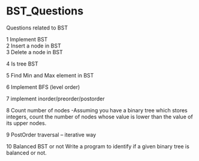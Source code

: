 # BST_Questions
Questions related to BST

1	Implement BST	
2	Insert a node in BST	
3	Delete a node in BST	

4	Is tree BST	

5	Find Min and Max element in BST	

6	Implement BFS (level order)	

7	implement inorder/preorder/postorder	

8	Count number of nodes	-Assuming you have a binary tree which stores integers, count the number of nodes whose value is         lower than the value of its upper nodes.
		

9	PostOrder traversal – iterative way	
		

10	Balanced BST or not	Write a program to identify if a given binary tree is balanced or not.
